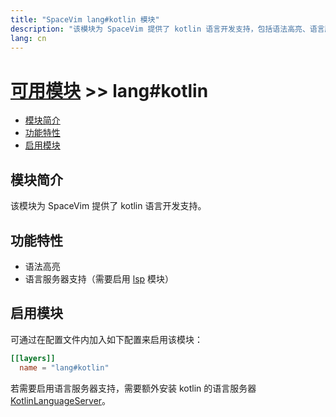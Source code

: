 ```yaml
---
title: "SpaceVim lang#kotlin 模块"
description: "该模块为 SpaceVim 提供了 kotlin 语言开发支持，包括语法高亮、语言服务器支持。"
lang: cn
---
```


# [可用模块](../../) >> lang#kotlin

<!-- vim-markdown-toc GFM -->

- [模块简介](#模块简介)
- [功能特性](#功能特性)
- [启用模块](#启用模块)

<!-- vim-markdown-toc -->

## 模块简介

该模块为 SpaceVim 提供了 kotlin 语言开发支持。

## 功能特性

- 语法高亮
- 语言服务器支持（需要启用 [lsp](https://spacevim.org/layers/language-server-protocol/) 模块）


## 启用模块

可通过在配置文件内加入如下配置来启用该模块：

```toml
[[layers]]
  name = "lang#kotlin"
```

若需要启用语言服务器支持，需要额外安装 kotlin 的语言服务器 [KotlinLanguageServer](https://github.com/fwcd/KotlinLanguageServer)。


